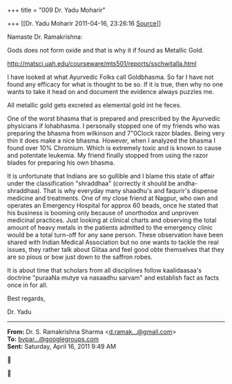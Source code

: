 +++
title = "009 Dr. Yadu Moharir"

+++
[[Dr. Yadu Moharir	2011-04-16, 23:26:16 [Source](https://groups.google.com/g/bvparishat/c/aLRUnHn4-c8)]]



Namaste Dr. Ramakrishna:

  

Gods does not form oxide and that is why it if found as Metallic Gold.

  

<http://matsci.uah.edu/courseware/mts501/reports/sschwitalla.html>

  

I have looked at what Ayurvedic Folks call Goldbhasma. So far I have not found any efficacy for what is thought to be so. If it is true, then why no one wants to take it head on and document the evidence always puzzles me.

  

All metallic gold gets excreted as elemental gold int he feces.  

  

One of the worst bhasma that is prepared and prescribed by the Ayurvedic physicians if lohabhasma. I personally stopped one of my friends who was preparing the bhasma from wilkinson and 7"0Clock razor blades.
Being very thin it does make a nice bhasma. However, when I analyzed the bhasma I found over 10% Chromium. Which is extremely toxic and is known to cause and potentate leukemia. My friend finally stopped from using the razor blades for preparing his own bhasma.  

  

It is unfortunate that Indians are so gullible and I blame this state of affair under the classification "shraddhaa" (correctly it should be andha-shraddhaa). That is why everyday many shaadhu's and faqurir's dispense medicine and treatments. One of my close friend at Nagpur, who own and operates an Emergency Hospital for approx 60 beads, once he stated that his business is booming only because of unorthodox and unproven medicinal practices. Just looking at clinical charts and observing the total amount of heavy metals in the patients admitted to the emergency clinic would be a total turn-off for any sane person.
These observation have been shared with Indian Medical Association but no one wants to tackle the real issues, they rather talk about Giitaa and feel good obte themselves that they are so pious or bow just down to the saffron robes.

  

It is about time that scholars from all disciplines follow kaalidaasaa's doctrine "puraaNa mutye va nasaadhu sarvam" and establish fact as facts once in for all.  

  

Best regards,

  

Dr. Yadu

  

------------------------------------------------------------------------

**From:** Dr. S. Ramakrishna Sharma \<[d.ramak...@gmail.com]()\>  
**To:** [bvpar...@googlegroups.com]()  
**Sent:** Saturday, April 16, 2011 9:49 AM





